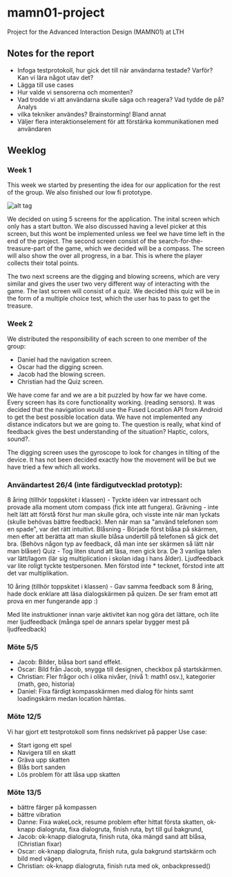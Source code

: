 # mamn01-project
Project for the Advanced Interaction Design (MAMN01) at LTH

## Notes for the report

* Infoga testprotokoll, hur gick det till när användarna testade? Varför? Kan vi lära något utav det?
* Lägga till use cases
* Hur valde vi sensorerna och momenten? 
* Vad trodde vi att användarna skulle säga och reagera? Vad tydde de på? Analys
* vilka tekniker användes? Brainstorming! Bland annat 
* Väljer flera interaktionselement för att förstärka kommunikationen med användaren

## Weeklog
### Week 1
This week we started by presenting the idea for our application for the rest of the group.
We also finished our low fi prototype. 

![alt tag](https://raw.github.com/dabbe/mamn01-project/master/images/lowfi.jpg)

We decided on using 5 screens for the application. The inital screen which only has a start button. We also discussed having a level picker at this screen, but this wont be implemented unless we feel we have time left in the end of the project. The second screen consist of the search-for-the-treasure-part of the game, which we decided will be a compass. The screen will also show the over all progress, in a bar. This is where the player collects their total points. 

The two next screens are the digging and blowing screens, which are very similar and gives the user two very different way of interacting with the game. The last screen will consist of a quiz. We decided this quiz will be in the form of a multiple choice test, which the user has to pass to get the treasure.

### Week 2
We distributed the responsibility of each screen to one member of the group: 
* Daniel had the navigation screen.
* Oscar had the digging screen.
* Jacob had the blowing screen.
* Christian had the Quiz screen.
 
We have come far and we are a bit puzzled by how far we have come. Every screen has its core functionality working. (reading sensors). It was decided that the navigation would use the Fused Location API from Android to get the best possible location data. We have not implemented any distance indicators but we are going to. The question is really, what kind of feedback gives the best understanding of the situation? Haptic, colors, sound?.

The digging screen uses the gyroscope to look for changes in tilting of the device. It has not been decided exactly how the movement will be but we have tried a few which all works. 
 
### Användartest 26/4 (inte färdigutvecklad prototyp):
8 åring (tillhör toppskitet i klassen) - Tyckte idéen var intressant och provade alla moment utom compass (fick inte att fungera). 
Grävning - inte helt lätt att förstå först hur man skulle göra, och visste inte när man lyckats (skulle behövas bättre feedback). Men när man sa "använd telefonen som en spade", var det rätt intuitivt.
Blåsning - Började först blåsa på skärmen, men efter att berätta att man skulle blåsa undertill på telefonen så gick det bra. (Behövs någon typ av feedback, då man inte ser skärmen så lätt när man blåser)
Quiz - Tog liten stund att läsa, men gick bra. De 3 vanliga talen var lätt/lagom (lär sig multiplication i skolan idag i hans ålder). Ljudfeedback var lite roligt tyckte testpersonen. Men förstod inte * tecknet, förstod inte att det var multiplikation.

10 åring (tillhör toppskitet i klassen) - Gav samma feedback som 8 åring, hade dock enklare att läsa dialogskärmen på quizen. 
De ser fram emot att prova en mer fungerande app :)

Med lite instruktioner innan varje aktivitet kan nog göra det lättare, och lite mer ljudfeedback (många spel de annars spelar bygger mest på ljudfeedback)

### Möte 5/5
* Jacob: Bilder, blåsa bort sand effekt.
* Oscar: Bild från Jacob, snygga till designen, checkbox på startskärmen.
* Christian: Fler frågor och i olika nivåer, (nivå 1: math1 osv.), kategorier (math, geo, historia)
* Daniel: Fixa färdigt kompasskärmen med dialog för hints samt loadingskärm medan location hämtas.

### Möte 12/5
Vi har gjort ett testprotokoll som finns nedskrivet på papper
Use case:
* Start igong ett spel
* Navigera till en skatt
* Gräva upp skatten 
* Blås bort sanden
* Lös problem för att låsa upp skatten

### Möte 13/5
* bättre färger på kompassen 
* bättre vibration 
* Danne: Fixa wakeLock, resume problem efter hittat första skatten, ok-knapp dialogruta, fixa dialogruta, finish ruta, byt till gul bakgrund, 
* Jacob: ok-knapp dialogruta, finish ruta, öka mängd sand att blåsa, (Christian fixar)
* Oscar: ok-knapp dialogruta, finish ruta, gula bakgrund startskärm och bild med vägen, 
* Christian: ok-knapp dialogruta, finish ruta med ok, onbackpressed()
